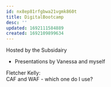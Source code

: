 ```yaml
---
id: nx8ep81rfgbwa21vgmk860t
title: DigitalBootcamp
desc: ''
updated: 1692111584889
created: 1692109899634
---
```



Hosted by the Subsidairy

- Presentations by Vanessa and myself  

Fletcher Kelly:  
CAF and WAF - which one do I use?  

